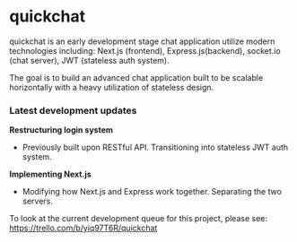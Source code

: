 # quickchat
quickchat is an early development stage chat application utilize modern technologies including: Next.js (frontend), Express.js(backend), socket.io (chat server), JWT (stateless auth system).

The goal is to build an advanced chat application built to be scalable horizontally with a heavy utilization of stateless design.

### Latest development updates
**Restructuring login system**
- Previously built upon RESTful API. Transitioning into stateless JWT auth system.

**Implementing Next.js**
- Modifying how Next.js and Express work together. Separating the two servers.

To look at the current development queue for this project, please see:
https://trello.com/b/yiq97T6R/quickchat
